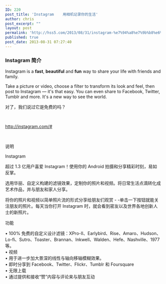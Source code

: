 ```yaml
---
ID: 220
post_title: 'Instagram    用相机记录你的生活'
author: chris
post_excerpt: ""
layout: post
permalink: 'http://hss5.com/2013/08/31/instagram-%e7%94%a8%e7%9b%b8%e6%9c%ba%e8%ae%b0%e5%bd%95%e4%bd%a0%e7%9a%84%e7%94%9f%e6%b4%bb/'
published: true
post_date: 2013-08-31 07:27:40
---
```

<h3>Instagram 简介</h3> <p>Instagram is a <strong>fast</strong>, <strong>beautiful</strong> and <strong>fun</strong> way to share your life with friends and family.  <p>Take a picture or video, choose a filter to transform its look and feel, then post to Instagram — it's that easy. You can even share to Facebook, Twitter, Tumblr and more. It's a new way to see the world.  <p>对了，我们说过它是免费的吗？  <p>&nbsp;</p> <p><a title="http://instagram.com/#" href="http://instagram.com/#">http://instagram.com/#</a></p> <p>&nbsp;</p> <p>说明 <p>Instagram  <p>超过 1.3 亿用户喜爱 Instagram！使用你的 Android 拍摄和分享精彩时刻，易如反掌。 <p>选用华丽、自定义构建的滤镜效果，定制你的照片和视频。将日常生活点滴转化成艺术作品，并与朋友和家人分享。 <p>将你的照片和视频以简单照片流的形式分享给朋友们观赏 - -单击一下按钮就能关注朋友的照片。每天当你打开 Instagram 时，就会看到密友以及世界各地创新人士的新照片。 <p>功能 <p>• 100% 免费的自定义设计滤镜：XPro-II、Earlybird、Rise、Amaro、Hudson、Lo-fi、Sutro、Toaster、Brannan、Inkwell、Walden、Hefe、Nashville、1977 等。<br>• 视频<br>• 用于进一步加大景深的线性与轴向移轴模糊效果。<br>• 即时分享到 Facebook、Twitter、Flickr、Tumblr 和 Foursquare<br>• 无限上载<br>• 通过提供和接收“赞”内容与评论来与朋友互动</p>